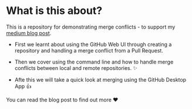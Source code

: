 # What is this about?

This is a repository for demonstrating merge conflicts - to support my [medium blog post](https://medium.com/@RedRoxProjects). 

* First we learnt about using the GitHub Web UI through creating a repository and handling a merge conflict from a Pull Request. 

* Then we cover using the command line and how to handle merge conflicts between local and remote repositories. :sparkles:

* Afte this we will take a quick look at merging using the GitHub Desktop App :+1:

You can read the blog post to find out more :heart: